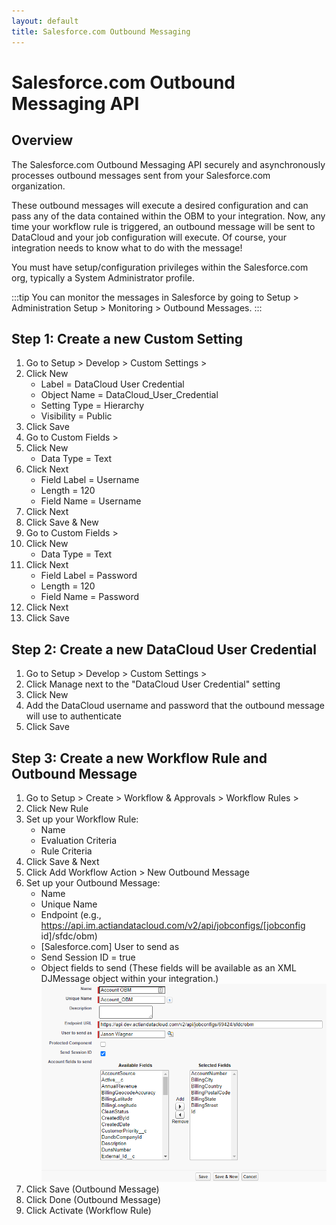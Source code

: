 ```yaml
---
layout: default
title: Salesforce.com Outbound Messaging
---
```

# Salesforce.com Outbound Messaging API

## Overview

The Salesforce.com Outbound Messaging API securely and asynchronously processes outbound messages sent from your Salesforce.com organization.

These outbound messages will execute a desired configuration and can pass any of the data contained within the OBM to your integration. Now, any time your workflow rule is triggered, an outbound message will be sent to DataCloud and your job configuration will execute. Of course, your integration needs to know what to do with the message!

You must have setup/configuration privileges within the Salesforce.com org, typically a System Administrator profile.

:::tip
  You can monitor the messages in Salesforce by going to Setup > Administration Setup > Monitoring > Outbound Messages.
:::


## Step 1: Create a new Custom Setting

1. Go to Setup > Develop > Custom Settings >
2. Click New
    * Label = DataCloud User Credential
    * Object Name = DataCloud_User_Credential
    * Setting Type = Hierarchy
    * Visibility = Public
3. Click Save
4. Go to Custom Fields >
5. Click New
    * Data Type = Text
6. Click Next
    * Field Label = Username
    * Length = 120
    * Field Name = Username
7. Click Next
8. Click Save & New
9. Go to Custom Fields >
10. Click New
    * Data Type = Text
11. Click Next
    * Field Label = Password
    * Length = 120
    * Field Name = Password
12. Click Next
13. Click Save

## Step 2: Create a new DataCloud User Credential

1. Go to Setup > Develop > Custom Settings >
2. Click Manage next to the "DataCloud User Credential" setting
3. Click New
4. Add the DataCloud username and password that the outbound message will use to authenticate
5. Click Save

## Step 3: Create a new Workflow Rule and Outbound Message

1. Go to Setup > Create > Workflow & Approvals > Workflow Rules >
2. Click New Rule
3. Set up your Workflow Rule:
    * Name
    * Evaluation Criteria
    * Rule Criteria
4. Click Save & Next
5. Click Add Workflow Action > New Outbound Message
6. Set up your Outbound Message:
    * Name
    * Unique Name
    * Endpoint (e.g., https://api.im.actiandatacloud.com/v2/api/jobconfigs/[jobconfig id]/sfdc/obm)
    * [Salesforce.com] User to send as
    * Send Session ID = true
    * Object fields to send (These fields will be available as an XML DJMessage object within your integration.)
	![](/img/sfdc-outbound-messaging-api-1.png)
7. Click Save (Outbound Message)
8. Click Done (Outbound Message)
9. Click Activate (Workflow Rule)